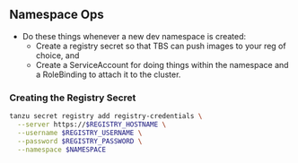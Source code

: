 ## Namespace Ops

- Do these things whenever a new dev namespace is created:
  - Create a registry secret so that TBS can push images to your reg of choice,
    and
  - Create a ServiceAccount for doing things within the namespace and a
    RoleBinding to attach it to the cluster.

### Creating the Registry Secret

```sh
tanzu secret registry add registry-credentials \
  --server https://$REGISTRY_HOSTNAME \
  --username $REGISTRY_USERNAME \
  --password $REGISTRY_PASSWORD \
  --namespace $NAMESPACE
```
